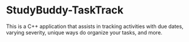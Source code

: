 # StudyBuddy-TaskTrack

This is a C++ application that assists in tracking activities with due dates, varying severity, unique ways do organize your tasks, and more.
